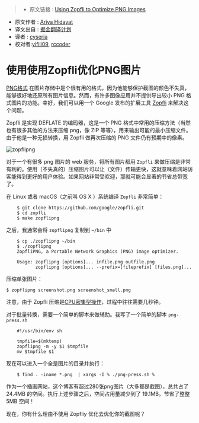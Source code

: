 >* 原文链接 : [Using Zopfli to Optimize PNG Images](https://ariya.io/2016/06/using-zopfli-to-optimize-png-images)
* 原文作者 : [Ariya Hidayat](https://ariya.io/about)
* 译文出自 : [掘金翻译计划](https://github.com/xitu/gold-miner)
* 译者 : [cyseria](https://github.com/cyseria)
* 校对者:[yifili09](https://github.com/yifili09), [rccoder](https://github.com/rccoder)

# 使用使用Zopfli优化PNG图片

[PNG格式](http://www.libpng.org/pub/png/) 在图片存储中是个很有用的格式，因为他能够保护截图的颜色不失真，能够很好地还原所有图片信息。然而，有许多图像应用并不提供导出较小 PNG 格式图片的功能。幸好，我们可以用一个 Google 发布的扩展工具 [Zopfli](https://en.wikipedia.org/wiki/Zopfli) 来解决这个问题。

Zopfli 是实现 DEFLATE 的编码器，这是一个 PNG 格式中常用的压缩方法（当然也有很多其他的方法来压缩 png，像 ZIP 等等），用来输出可能的最小压缩文件。由于他是一种无损转换，用 Zopfli 做再次压缩的 PNG 文件仍有预期中的像素。

![zopflipng](https://ariya.io/images/2016/06/zopflipng.png)

对于一个有很多 png 图片的 web 服务，将所有图片都用 `Zopfli` 来做压缩是非常有利的。使用（不失真的）压缩图片可以让（文件）传输更快，这就意味着网站访客能得到更好的用户体验。如果网站非常受欢迎，那就可能会显著的节省总带宽了。


在 Linux 或者 macOS（之前叫 OS X ）系统编译 `Zopfli` 非常简单：
```
    $ git clone https://github.com/google/zopfli.git
    $ cd zopfli
    $ make zopflipng
```

之后，我通常会将 `zopflipng` 复制到 `~/bin` 中
```
    $ cp ./zopflipng ~/bin
    $ ./zopflipng
    ZopfliPNG, a Portable Network Graphics (PNG) image optimizer.

    Usage: zopflipng [options]... infile.png outfile.png
           zopflipng [options]... --prefix=[fileprefix] [files.png]...
```

压缩单张图片：
```
$ zopflipng screenshot.png screenshot_small.png
```
注意，由于 Zopfli 压缩是[CPU密集型操作](https://developers.googleblog.com/2013/02/compress-data-more-densely-with-zopfli.html)，过程中往往需要几秒钟。

对于批量转换，需要一个简单的脚本来做辅助。我写了一个简单的脚本 `png-press.sh`
```
    #!/usr/bin/env sh

    tmpfile=$(mktemp)
    zopflipng -m -y $1 $tmpfile
    mv $tmpfile $1
```

现在可以进入一个全是图片的目录并执行：
```
    $ find . -iname *.png  | xargs -I % ./png-press.sh %
```

作为一个插画网站，这个博客有超过280张png图片（大多都是截图），总共占了  24.4MB 的空间。执行上述步骤之后，空间占用量减少到了 19.1MB。节省了整整 5MB 空间！

现在，你有什么理由不使用 Zopfliy 优化去优化你的截图呢？




